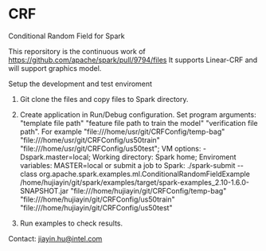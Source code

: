 # CRF
Conditional Random Field for Spark

This reporsitory is the continuous work of https://github.com/apache/spark/pull/9794/files
It supports Linear-CRF and will support graphics model.

Setup the development and test enviroment

1. Git clone the files and copy files to Spark directory.

2. Create application in Run/Debug configuration. Set program arguments: "template file path" "feature file path to train the model" "verification file path". For example "file:///home/usr/git/CRFConfig/temp-bag" "file:///home/usr/git/CRFConfig/us50train" "file:///home/usr/git/CRFConfig/us50test"; VM options: -Dspark.master=local; Working directory: Spark home; Enviroment variables: MASTER=local
or submit a job to Spark: ./spark-submit --class org.apache.spark.examples.ml.ConditionalRandomFieldExample /home/hujiayin/git/spark/examples/target/spark-examples_2.10-1.6.0-SNAPSHOT.jar "file:///home/hujiayin/git/CRFConfig/temp-bag" "file:///home/hujiayin/git/CRFConfig/us50train" "file:///home/hujiayin/git/CRFConfig/us50test"

3. Run examples to check results.

Contact: jiayin.hu@intel.com
